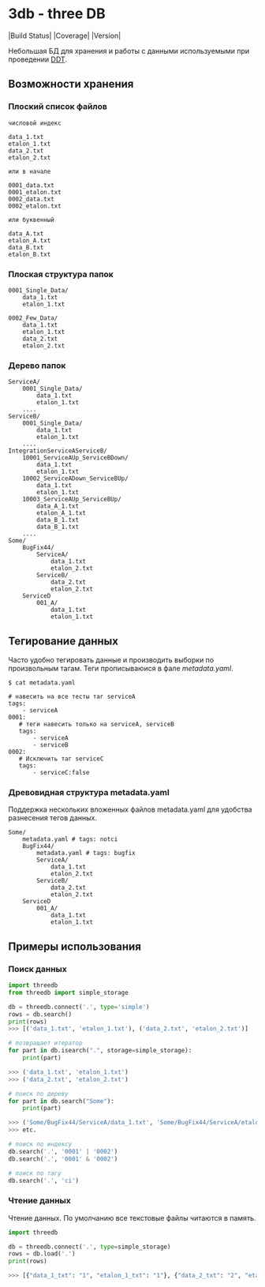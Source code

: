 # 3db - three DB

|Build Status| |Coverage| |Version|

Небольшая БД для хранения и работы с данными используемыми при проведении [DDT](https://en.wikipedia.org/wiki/Data-driven_testing).

## Возможности хранения

### Плоский список файлов

```
числовой индекс

data_1.txt
etalon_1.txt
data_2.txt
etalon_2.txt

или в начале

0001_data.txt
0001_etalon.txt
0002_data.txt
0002_etalon.txt

или буквенный

data_A.txt
etalon_A.txt
data_B.txt
etalon_B.txt
```

### Плоская структура папок

```
0001_Single_Data/
    data_1.txt
    etalon_1.txt

0002_Few_Data/
    data_1.txt
    etalon_1.txt
    data_2.txt
    etalon_2.txt
```

### Дерево папок

```
ServiceA/
    0001_Single_Data/
        data_1.txt
        etalon_1.txt
    ....
ServiceB/
    0001_Single_Data/
        data_1.txt
        etalon_1.txt
    ....
IntegrationServiceAServiceB/
    10001_ServiceAUp_ServiceBDown/
        data_1.txt
        etalon_1.txt
    10002_ServiceADown_ServiceBUp/
        data_1.txt
        etalon_1.txt
    10003_ServiceAUp_ServiceBUp/
        data_A_1.txt
        etalon_A_1.txt
        data_B_1.txt
        data_B_1.txt
    ....
Some/
    BugFix44/
        ServiceA/
            data_1.txt
            etalon_2.txt
        ServiceB/
            data_2.txt
            etalon_2.txt
    ServiceD
        001_A/
            data_1.txt
            etalon_1.txt
```

## Тегирование данных

Часто удобно тегировать данные и производить выборки по произвольным тагам.
Теги прописываюися в фале *metadata.yaml*.
```
$ cat metadata.yaml

# навесить на все тесты таг serviceA
tags:
    - serviceA
0001:
   # теги навесить только на serviceA, serviceB
   tags:
       - serviceA
       - serviceB
0002:
   # Исключить таг serviceC
   tags:
       - serviceC:false
```

### Древовидная структура metadata.yaml
Поддержка нескольких вложенных файлов metadata.yaml для удобства разнесения тегов данных.

```
Some/
    metadata.yaml # tags: notci
    BugFix44/
        metadata.yaml # tags: bugfix
        ServiceA/
            data_1.txt
            etalon_2.txt
        ServiceB/
            data_2.txt
            etalon_2.txt
    ServiceD
        001_A/
            data_1.txt
            etalon_1.txt
```

## Примеры использования

### Поиск данных

```python
import threedb
from threedb import simple_storage

db = threedb.connect('.', type='simple')
rows = db.search()
print(rows)
>>> [('data_1.txt', 'etalon_1.txt'), ('data_2.txt', 'etalon_2.txt')]

# позвращает итератор
for part in db.isearch(".", storage=simple_storage):
    print(part)

>>> ('data_1.txt', 'etalon_1.txt')
>>> ('data_2.txt', 'etalon_2.txt')

# поиск по дереву
for part in db.search("Some"):
    print(part)

>>> ('Some/BugFix44/ServiceA/data_1.txt', 'Some/BugFix44/ServiceA/etalon_1.txt')
>>> etc.

# поиск по индексу
db.search('.', '0001' | '0002') 
db.search('.', '0001' & '0002')

# поиск по тагу
db.search('.', 'ci')
```

### Чтение данных

Чтение данных. По умолчанию все текстовые файлы читаются в память.

```python
import threedb

db = threedb.connect('.', type=simple_storage)
rows = db.load('.')
print(rows)

>>> [{"data_1_txt": "1", "etalon_1_txt": "1"}, {"data_2_txt": "2", "etalon_2_txt": "2"}]
```
